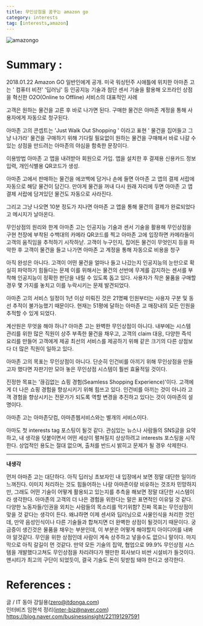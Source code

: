 ```yaml
---
title: 무인상점을 꿈꾸는 amazon go
category: interests
tag: [interests,amazon] 
---
```



![amazongo](https://postfiles.pstatic.net/MjAxODAxMjRfNjYg/MDAxNTE2NzkyMDUyODky.ZjM7aAPyJgYKaBUnEbrB2rQEjihl1Ilhtgw4GrwLBSog.q13aDdOIgCYzZIeJh2OiF4QI0UceXUjf-_we_BJ6GEog.PNG.jjmstars7/image.png?type=w773)

# Summary : 
2018.01.22 Amazon GO 일반인에게 공개. 
미국 워싱턴주 시애틀에 위치한 아마존 고는 ' 컴퓨터 비전' '딥러닝' 등 인공지능 기술과 첨단 센서 기술을 활용해 오프라인 상점을 혁신한 O2O(Online to Offline) 서비스의 대표적인 사례

고객은 원하는 물건을 고른 후 바로 나가면 된다. 구매한 물건은 아마존 계정을 통해 사용자에게 자동으로 청구된다.

아마존 고의 콘셉트는 'Just Walk Out Shopping ' 이라고 표현 ' 물건을 집어들고 그냥 나가라'
물건을 구매하기 위해 기다릴 필요없이 원하는 물건을 구매해서 바로 나갈 수 있는 상점을 만드려는 아마존의 야심을 함축한 문장이다. 

이용방법
아마존 고 앱을 내려받아 회원으로 가입. 앱을 설치한 후 결제용 신용카드 정보 입력, 개인식별용 QR코드가 생성. 

아마존 고에서 판매하는 물건을 에코백에 담거나 손에 들면 아마존 고 앱의 결제 서랍에 자동으로 해당 물건이 담긴다. 만야게 물건을 꺼내 다시 원래 자리에 두면 아마존 고 앱 결제 서랍에 담겨있던 물건도 자동으로 사라진다. 

그리고 그냥 나오면 10분 정도가 지나면 아마존 고 앱을 통해 물건의 결제가 완료되었다고 메시지가 날아온다.


무인상점의 원리와 한계
아마존 고는 인공지능 기술과 센서 기술을 활용해 무인상점을 구현
천장에 부착된 수백대의 카메라
QR코드를 찍고 아마존 고에 입장하면 카메라들이 고객의 움직임을 추적하기 시작하낟. 고객이 누구인지, 집어든 물건이 무엇인지 등을 파악한 후 고객이 물건을 들고 나가면 아마존 고 계정을 통해 자동으로 비용을 청구


아직 완성은 아니다. 고객이 어떤 물건을 얼마나 들고 나갔는지 인공지능의 눈만으로 확실히 파악하기 힘들다는 문제
이를 위해서는 물건의 선반에 무게를 감지하는 센서를 부착해 인공지능이 정확한 판단을 내릴 수 있도록 돕고 있다. 사용자가 작은 물품을 구매할 경우 몇 가지를 놓치고 이를 누락시키는 문제 발견되었다. 

아마존 고의 서비스 일정이 1년 이상 미뤄진 것은 21명째 인원부터는 사용자 구분 및 동선 추적이 불가능했기 때문이다. 현재는 51평에 달하는 아마존 고 매장내의 모든 인원을 추적할 수 있게 되었다. 

계산원은 무엇을 해야 하나?
아마존 고는 완벽한 무인상점이 아니다. 내부에는 시스템 관리를 위한 많은 직원이 상주
부족한 물건을 채우고, 고객의 claim 대응, 다양한 즉석 요리를 만들어 고객에게 제공
최선의 서비스를 제공하기 위해 같은 크기의 다른 상점보다 더 많은 직원이 일하고 있다. 

아마존 고의 목표는 무인상점이 아니다. 단순히 인건비를 아끼기 위해 무인상점을 만들고자 했다면 자판기만 모아 놓은 무인상점 시스템이 훨씬 효율적일 것이다. 


진정한 목표는 '끊김없는 쇼핑 경험(Seamless Shopping Experience)'이다. 고객에게 더 나은 쇼핑 경험을 향상시키기 위해 힘쓰고 있다. 인건비를 아끼는 것이 아니라 고객 경험을 향상시키는 전문가가 되도록 역할 변경을 추진하고 있다는 것이 아마존의 설명이다. 

아마존 고는 아마존닷컴, 아마존웹서비스와는 별개의 서비스이다. 

아마도 첫 interests tag 포스팅이 될것 같다. 관심있는 뉴스나 사람들의 SNS글을 요약하고, 내 생각을 덧붙이면서 어떤 세상이 펼쳐질지 상상하려고 interests 포스팅을 시작한다. 상업적인 용도는 절대 없으며, 출처를 반드시 밝히고 문제가 될 경우 삭제한다.

---


**내생각**<br>

먼저 아마존 고는 대단하다. 아직 딥러닝 초보자인 내 입장에서 보면 정말 대단한 일이라 느껴진다. 이미지 처리하는 것도 힘들어하는 나랑 아마존이랑 비유하는 것조차 민망하지만, 그래도 어떤 기술이 어떻게 활용되고 있는지를 추측을 해보면 정말 대단한 시스템이라 생각한다.
아마존의 고객의 더 나은 경험을 위한다는 말은 표면적인 이유일 것 같다. 다양한 노동자들/인권을 외치는 사람들의 목소리를 막기위함? 진짜 목표는 무인상점이 맞을 것 같다는 생각이 든다. 왜냐하면 이제 센서와 딥러닝으로 사물인식을 처리한 것인데, 만약 음성인식이나 다른 기술들과 합쳐지면 더 완벽한 상점이 될것이기 때문이다.
궁금증이 생긴것은 물품을 채우는 부분인데, 이 부분은 어떻게 해야할지 아이디어를 내봐야 알것같다. 무인을 위한 상점인데 사람이 계속 상주하고 넣을수도 없으니 말이다. 
 마지막으로 아직 갈길이 먼 것같다. 만약 모든 기술의 집약, 협업으로 99.9% 무인상점 시스템을 개발했다고쳐도 무인상점을 차리려다가 웬만한 회사보다 비싼 시설비가 들것이다. 맨시티가 최고의 구단이 되었듯이, 결국 기술도 돈이 뒷받침 돼야 한다고 생각한다.

# References : 
글 / IT 동아 강일용(zero@itdonga.com)<br>
인터비즈 임현석 정리(inter-biz@naver.com)<br>
https://blog.naver.com/businessinsight/221191297591<br>
